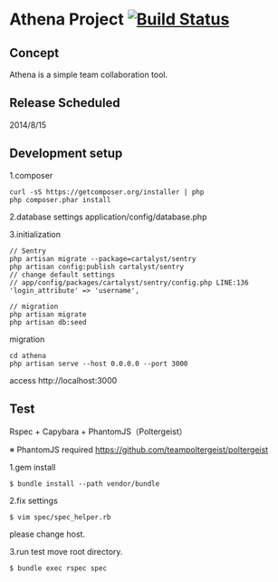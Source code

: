 # Athena Project [![Build Status](https://travis-ci.org/fortkle/athena.svg?branch=master)](https://travis-ci.org/fortkle/athena)

## Concept
Athena is a simple team collaboration tool.  

## Release Scheduled
2014/8/15  

## Development setup
1.composer   
```
curl -sS https://getcomposer.org/installer | php  
php composer.phar install  
```

2.database settings
application/config/database.php  

3.initialization  
```
// Sentry
php artisan migrate --package=cartalyst/sentry  
php artisan config:publish cartalyst/sentry  
// change default settings
// app/config/packages/cartalyst/sentry/config.php LINE:136
'login_attribute' => 'username',  

// migration
php artisan migrate
php artisan db:seed
```
migration
```
cd athena
php artisan serve --host 0.0.0.0 --port 3000
```
access http://localhost:3000  

## Test
Rspec + Capybara + PhantomJS（Poltergeist）

※ PhantomJS required
https://github.com/teampoltergeist/poltergeist

1.gem install
```
$ bundle install --path vendor/bundle
```

2.fix settings
```
$ vim spec/spec_helper.rb
```
please change host.

3.run test
move root directory.
```
$ bundle exec rspec spec
```
